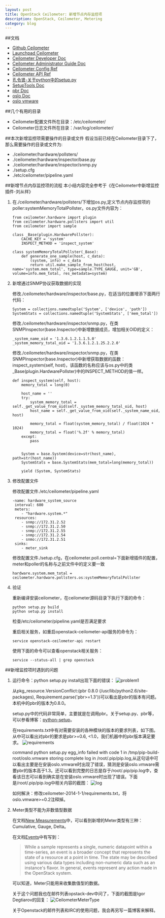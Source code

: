 ```yaml
---
layout: post
title: OpenStack Ceilometer: 新增节点内存监控项
description: OpenStack, Ceilometer, Metering
category: blog
---
```


##文档
* [Github Ceilometer](https://github.com/openstack/ceilometer)
* [Launchpad Ceilometer](https://launchpad.net/cilometer)
* [Ceilometer Developer Doc](http://docs.openstack.org/developer/ceilometer/)
* [Ceilometer Administrator Guide Doc](http://docs.openstack.org/admin-guide-cloud/telemetry.html)
* [Ceilometer Config Ref](http://docs.openstack.org/kilo/config-reference/content/ch_configuring-openstack-telemetry.html)
* [Ceilometer API Ref](http://developer.openstack.org/api-ref-telemetry-v2.html)
* [孔令贤-关于python中的setup.py](http://lingxiankong.github.io/blog/2013/12/23/python-setup/)
* [SetupTools Doc](http://pythonhosted.org/setuptools/)
* [pbr Doc](http://docs.openstack.org/developer/pbr/)
* [oslo Doc](https://wiki.openstack.org/wiki/Oslo)
* [oslo vmware](http://rpmfind.net/linux/RPM/fedora/21/x86_64/p/python-oslo-vmware-0.3-2.fc21.noarch.html)

##几个有用的目录
* Ceilometer配置文件所在目录：/etc/ceilometer/
* Ceilometer日志文件所在目录：/var/log/ceilometer/

##本次新增监控项需要操作的目录或文件
假设当前已经在Ceilometer目录下了，那么需要操作的目录或文件为:

* ./ceilometer/hardware/pollsters/
* ./ceilometer/hardware/inspector/base.py
* ./ceilometer/hardware/inspector/snmp.py
* ./setup.cfg
* ./etc/ceilometer/pipeline.yaml

##新增节点内存监控项的流程
本小结内容完全参考于《在Ceilometer中新增监控插件-刘从祥》

1. 在./ceilometer/hardware/pollsters/下增加os.py,定义节点内存监控项的poller:systemMemoryTotalPollster。os.py文件内容为：
    
    ```
    from ceilometer.hardware import plugin
    from ceilometer.hardware.pollsters import util
    from ceilometer import sample

    class _Base(plugin.HardwarePollster):
        CACHE_KEY = 'system'
        INSPECT_METHOD = 'inspect_system'

    class systemMemoryTotalPollster(_Base):
        def generate_one_sample(host, c_data):
            (system, info) = c_data
            return util.make_sample_from_host(host, name='system.mem_total', type=sample.TYPE_GAUGE, unit='GB', volume=info.mem_total, res_metadata=system)
    ```

2. 新增通过SNMP协议获取数据的实现

    修改./ceilometer/hardware/inspector/base.py，在适当的位置增添下面两行代码：
    
    ```
    System = collections.namedtuple('System', ['device', 'path'])
    SystemStats = collections.namedtuple('SystemStats', ['mem_total'])
    ```

    修改./ceilometer/hardware/inspector/snmp.py，在类SNMPInspector(base.Inspector)中新增数据成员，增加相关OID的定义：
    
    ```
    _system_name_oid = '1.3.6.1.2.1.1.5.0'
    _system_memory_total_oid = '1.3.6.1.2.1.25.2.2.0'
    ```

    修改./ceilometer/hardware/inspector/snmp.py，在类SNMPInspector(base.Inspector)中新增获取数据的函数：inspect_system(self, host)，该函数的名称应该与os.py中的类_Base(plugin.HardwarePollster)中的INSPECT_METHOD的值一样。
    
    ```
    def inspect_system(self, host):
        memory_total = long(0)

        host_name = ''
        try:
            system_memory_total = self._get_value_from_oid(self._system_memory_total_oid, host)
            host_name = self._get_value_from_oid(self._system_name_oid, host)

            memory_total = float(system_memory_total) / float(1024 * 1024)
            memory_total = float('%.2f' % memory_total)
        except:
            pass


        System = base.System(device=str(host_name), path=str(host_name))
        SystemStats = base.SystemStats(mem_total=long(memory_total))

        yield (System, SystemStats)
    ```


3. 修改配置文件
    
    修改配置文件./etc/ceilometer/pipeline.yaml
    
    ```
    -name: hardware_system_source
     interval: 600
     meters:
        - "hardware.system.*"
     resources:
        - snmp://172.31.2.52
        - snmp://172.31.2.50
        - snmp://172.31.2.55
        - snmp://172.31.2.54
        - snmo://172.31.2.51
     sinks:
        - meter_sink
    ```

    修改配置文件./setup.cfg，在ceilometer.poll.central=下面新增插件的配置，meter和poller的名称与之前文件中的定义要一致
    
    ```
    hardware.system.mem_total = ceilometer.hardware.pollsters.os:systemMemoryTotalPollster
    ```

4. 验证
    
    重新编译安装ceilometer，在ceilometer源码目录下执行下面的命令：
    
    ```
    python setup.py build
    python setup.py install
    ```

    检查/etc/ceilometer/pipeline.yaml是否满足要求

    重启相关服务，如重启openstack-ceilometer-api服务的命令为：
    
    ```
    service openstack-ceilometer-api restart
    ```

    使用下面的命令可以查看openstack相关服务：

    ```
    service --status-all | grep openstack
    ```

##新增监控项时遇到的问题
1. 运行命令：python setup.py install出现下面的错误：
![problem1](/images/2015-10-10-Add-Monitoring/problem1.jpg)

    从pkg_resource.VersionConflict:(pbr 0.8.0 (/usr/lib/python2.6/site-packages), Requirement.parse('pbr>=1.3'))可以看出是pbr的版本有问题。本机中的pbr的版本为0.8.0。

    setup.py中的代码非常简单，主要就是在调用pbr。关于setup.py、pbr等，可以参看博客：[python-setup](http://lingxiankong.github.io/blog/2013/12/23/python-setup/)。

    在requirements.txt中有对需要安装的各种模块的版本的要求列表，如下图。从中可以看出对pbr的要求是pbr>=0.6, <1.0，我们机器中的pbr版本满足要求。
    ![requirements](/images/2015-10-10-Add-Monitoring/requirements.jpg)

    command python setup.py egg_info failed with code 1 in /tmp/pip-build-root/oslo.vmware storing complete log in /root/.pip/pip.log,从这句话中可以看出主要是在安装oslo.vmware时出现了错误，猜测是安装oslo.vmware需要pbr的版本高于1.3。还可以看到完整的日志是存于/root/.pip/pip.log中，查看该日志可以看到确实是在安装oslo.vmware时出现了错误。下面是/root/.pip/pip.log中相关内容的截图：
    ![log](/images/2015-10-10-Add-Monitoring/log.jpg)

    如何解决：修改ceilometer-2014-1-1/requirements.txt，将oslo.vmware>=0.2注释掉。

2. Meter类型不能为非数值型数据

   在文档[New Measurements](http://docs.openstack.org/developer/cilometer/new_meters.html)中，可以看到新增的Meter类型有三种：Cumulative, Gauge, Delta。

   在文档[Events](http://docs.openstack.org/admin-guide-cloud/telemetry-events.html)中有写到：
   > While a sample represents a single, numeric datapoint within a time-series, an event is a broader concept that represents the state of a resource at a point in time. The state may be described using various data types including non-numeric data such as an instance's flavor. In general, events represent any action made in the OpenStack system.
   
   可以知道，Meter只能用来收集数值型的数据。

   关于这个问题我也在邮件列表opstack-dev中问了，下面的截图是Igor Degtiarov的回复：
   ![CeilometerMeterType](/images/2015-10-10-Add-Monitoring/CeilometerMeterType.jpg)

   关于Openstack的邮件列表和IRC的使用问题，我会再另写一篇博客来解释。

